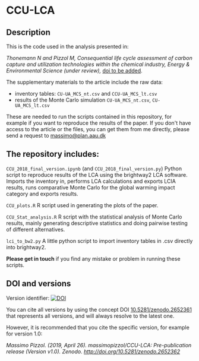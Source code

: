 # CCU-LCA

## Description

This is the code used in the analysis presented in:

_Thonemann N and Pizzol M, Consequential life cycle assessment of carbon capture and utilization technologies within the chemical industry,  Energy & Environmental Science (under review),_ [doi to be added]().

The supplementary materials to the article include the raw data: 

- inventory tables: `CU-UA_MCS_nt.csv` and `CCU-UA_MCS_lt.csv`
- results of the Monte Carlo simulation `CU-UA_MCS_nt.csv`, `CU-UA_MCS_lt.csv`


These are needed to run the scripts contained in this repository, for example if you want to reproduce the results of the paper. If you don't have access to the article or the files, you can get them from me directly, please send a request to [massimo@plan.aau.dk](mailto:massimo@plan.aau.dk)


## The repository includes:

`CCU_2018_final_version.ipynb` (and `CCU_2018_final_version.py`) Python script to reproduce results of the LCA using the brightway2 LCA software. Imports the inventory in, performs LCA calculations and exports LCIA results, runs comparative Monte Carlo for the global warming impact category and exports results.

`CCU_plots.R` R script used in generating the plots of the paper. 

`CCU_Stat_analysis.R` R script with the statistical analysis of Monte Carlo results, mainly generating descriptive statistics and doing pairwise testing of different alternatives.

`lci_to_bw2.py` A little python script to import inventory tables in .csv directly into brightway2.

**Please get in touch** if you find any mistake or problem in running these scripts.

## DOI and versions

Version identifier:
[![DOI](https://zenodo.org/badge/183655891.svg)](https://zenodo.org/badge/latestdoi/183655891)

You can cite all versions by using the concept DOI [10.5281/zenodo.2652361](https://doi.org/10.5281/zenodo.2652361) that represents all versions, and will always resolve to the latest one. 

However, it is recommended that you cite the specific version, for example for version 1.0:

_Massimo Pizzol. (2019, April 26). massimopizzol/CCU-LCA: Pre-publication release (Version v1.0). Zenodo. http://doi.org/10.5281/zenodo.2652362_
